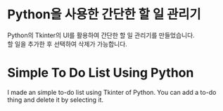 # Python을 사용한 간단한 할 일 관리기
 Python의 Tkinter의 UI를 활용하여 간단한 할 일 관리기를 만들었습니다.  
할 일을 추가한 후 선택하여 삭제가 가능합니다.

# Simple To Do List Using Python
I made an simple to-do list using Tkinter of Python.
You can add a to-do thing and delete it by selecting it.

